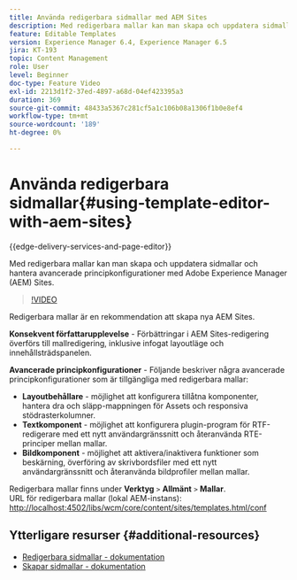 ```yaml
---
title: Använda redigerbara sidmallar med AEM Sites
description: Med redigerbara mallar kan man skapa och uppdatera sidmallar och hantera avancerade regelkonfigurationer med AEM Sites.
feature: Editable Templates
version: Experience Manager 6.4, Experience Manager 6.5
jira: KT-193
topic: Content Management
role: User
level: Beginner
doc-type: Feature Video
exl-id: 2213d1f2-37ed-4897-a68d-04ef423395a3
duration: 369
source-git-commit: 48433a5367c281cf5a1c106b08a1306f1b0e8ef4
workflow-type: tm+mt
source-wordcount: '189'
ht-degree: 0%

---
```


# Använda redigerbara sidmallar{#using-template-editor-with-aem-sites}

{{edge-delivery-services-and-page-editor}}

Med redigerbara mallar kan man skapa och uppdatera sidmallar och hantera avancerade principkonfigurationer med Adobe Experience Manager (AEM) Sites.

>[!VIDEO](https://video.tv.adobe.com/v/326784?quality=12&learn=on)

Redigerbara mallar är en rekommendation att skapa nya AEM Sites.

**Konsekvent författarupplevelse** - Förbättringar i AEM Sites-redigering överförs till mallredigering, inklusive infogat layoutläge och innehållsträdspanelen.

**Avancerade principkonfigurationer** - Följande beskriver några avancerade principkonfigurationer som är tillgängliga med redigerbara mallar:

* **Layoutbehållare** - möjlighet att konfigurera tillåtna komponenter, hantera dra och släpp-mappningen för Assets och responsiva stödrasterkolumner.
* **Textkomponent** - möjlighet att konfigurera plugin-program för RTF-redigerare med ett nytt användargränssnitt och återanvända RTE-principer mellan mallar.
* **Bildkomponent** - möjlighet att aktivera/inaktivera funktioner som beskärning, överföring av skrivbordsfiler med ett nytt användargränssnitt och återanvända bildprofiler mellan mallar.

Redigerbara mallar finns under **Verktyg** `>` **Allmänt** `>` **Mallar**.\
URL för redigerbara mallar (lokal AEM-instans): [http://localhost:4502/libs/wcm/core/content/sites/templates.html/conf](http://localhost:4502/libs/wcm/core/content/sites/templates.html/conf)

## Ytterligare resurser {#additional-resources}

* [Redigerbara sidmallar - dokumentation](https://experienceleague.adobe.com/docs/experience-manager-65/developing/platform/templates/page-templates-editable.html?lang=sv-SE)
* [Skapar sidmallar - dokumentation](https://experienceleague.adobe.com/docs/experience-manager-65/authoring/siteandpage/templates.html?lang=sv-SE)
